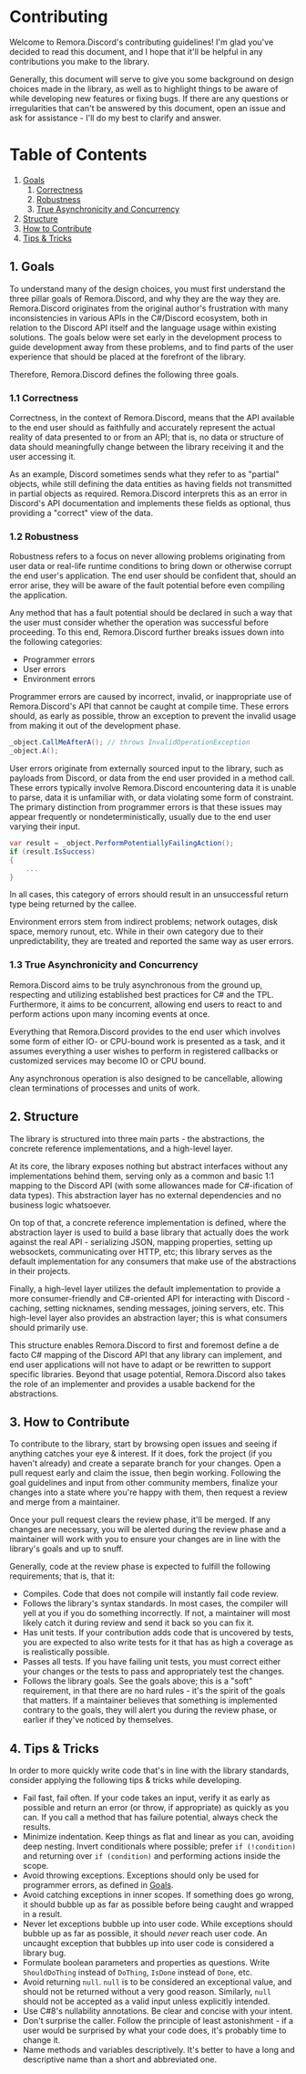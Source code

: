 Contributing
============
Welcome to Remora.Discord's contributing guidelines! I'm glad you've decided to read this document, and I hope that 
it'll be helpful in any contributions you make to the library.

Generally, this document will serve to give you some background on design choices made in the library, as well as 
to highlight things to be aware of while developing new features or fixing bugs. If there are any questions or
irregularities that can't be answered by this document, open an issue and ask for assistance - I'll do my best to 
clarify and answer.

# Table of Contents
1. [Goals](#1-goals)
    1. [Correctness](#11-correctness)
    2. [Robustness](#12-robustness)
    3. [True Asynchronicity and Concurrency](#13-true-asynchronicity-and-concurrency)
2. [Structure](#2-structure)
3. [How to Contribute](#3-how-to-contribute)
4. [Tips & Tricks](#4-tips--tricks)

## 1. Goals
To understand many of the design choices, you must first understand the three pillar goals of Remora.Discord, and why 
they are the way they are. Remora.Discord originates from the original author's frustration with many inconsistencies 
in various APIs in the  C#/Discord ecosystem, both in relation to the Discord API itself and the language usage within 
existing solutions. The goals below were set early in the development process to guide development away from these 
problems, and to find parts of the user experience that should be placed at the forefront of the library.

Therefore, Remora.Discord defines the following three goals.

### 1.1 Correctness
Correctness, in the context of Remora.Discord, means that the API available to the end user should as faithfully and
accurately represent the actual reality of data presented to or from an API; that is, no data or structure of data 
should meaningfully change between the library receiving it and the user accessing it.

As an example, Discord sometimes sends what they refer to as "partial" objects, while still defining the data entities
as having fields not transmitted in partial objects as required. Remora.Discord interprets this as an error in Discord's
API documentation and implements these fields as optional, thus providing a "correct" view of the data.

### 1.2 Robustness
Robustness refers to a focus on never allowing problems originating from user data or real-life runtime conditions to 
bring down or otherwise corrupt the end user's application. The end user should be confident that, should an error
arise, they will be aware of the fault potential before even compiling the application.

Any method that has a fault potential should be declared in such a way that the user must consider whether the operation
was successful before proceeding. To this end, Remora.Discord further breaks issues down into the following categories:

  * Programmer errors
  * User errors
  * Environment errors
  
Programmer errors are caused by incorrect, invalid, or inappropriate use of Remora.Discord's API that cannot be caught
at compile time. These errors should, as early as possible, throw an exception to prevent the invalid usage from making
it out of the development phase.

```c#
_object.CallMeAfterA(); // throws InvalidOperationException
_object.A();
```

User errors originate from externally sourced input to the library, such as payloads from Discord, or data from the end
user provided in a method call. These errors typically involve Remora.Discord encountering data it is unable to parse, 
data it is unfamiliar with, or data violating some form of constraint. The primary distinction from programmer errors
is that these issues may appear frequently or nondeterministically, usually due to the end user varying their input.

```c#
var result = _object.PerformPotentiallyFailingAction();
if (result.IsSuccess)
{
    ...
}
```

In all cases, this category of errors should result in an unsuccessful return type being returned by the callee.

Environment errors stem from indirect problems; network outages, disk space, memory runout, etc. While in their own 
category due to their unpredictability, they are treated and reported the same way as user errors.

### 1.3 True Asynchronicity and Concurrency
Remora.Discord aims to be truly asynchronous from the ground up, respecting and utilizing established best practices for
C# and the TPL. Furthermore, it aims to be concurrent, allowing end users to react to and perform actions upon many 
incoming events at once.

Everything that Remora.Discord provides to the end user which involves some form of either IO- or CPU-bound work is
presented as a task, and it assumes everything a user wishes to perform in registered callbacks or customized services
may become IO or CPU bound. 

Any asynchronous operation is also designed to be cancellable, allowing clean terminations of processes and units of 
work.

## 2. Structure
The library is structured into three main parts - the abstractions, the concrete reference implementations, and a 
high-level layer. 

At its core, the library exposes nothing but abstract interfaces without any implementations behind 
them, serving only as a common and basic 1:1 mapping to the Discord API (with some allowances made for C#-ification of 
data types). This abstraction layer has no external dependencies and no business logic whatsoever. 
 
On top of that, a concrete reference implementation is defined, where the abstraction layer is used to build a base 
library that actually does the work against the real API - serializing JSON, mapping properties, setting up websockets, 
communicating over HTTP, etc; this library serves as the default implementation for any consumers that make use of the 
abstractions in their projects.

Finally, a high-level layer utilizes the default implementation to provide a more consumer-friendly and C#-oriented API
for interacting with Discord - caching, setting nicknames, sending messages, joining servers, etc. This high-level layer
also provides an abstraction layer; this is what consumers should primarily use.

This structure enables Remora.Discord to first and foremost define a de facto C# mapping of the Discord API that any 
library can implement, and end user applications will not have to adapt or be rewritten to support specific libraries.
Beyond that usage potential, Remora.Discord also takes the role of an implementer and provides a usable backend for the
abstractions.

## 3. How to Contribute
To contribute to the library, start by browsing open issues and seeing if anything catches your eye & interest. If it 
does, fork the project (if you haven't already) and create a separate branch for your changes. Open a pull request early
and claim the issue, then begin working. Following the goal guidelines and input from other community members, finalize 
your changes into a state where you're happy with them, then request a review and merge from a maintainer.

Once your pull request clears the review phase, it'll be merged. If any changes are necessary, you will be alerted 
during the review phase and a maintainer will work with you to ensure your changes are in line with the library's goals
and up to snuff.

Generally, code at the review phase is expected to fulfill the following requirements; that is, that it: 

  * Compiles. Code that does not compile will instantly fail code review.
  * Follows the library's syntax standards. In most cases, the compiler will yell at you if you do something 
    incorrectly. If not, a maintainer will most likely catch it during review and send it back so you can fix it.
  * Has unit tests. If your contribution adds code that is uncovered by tests, you are expected to also write tests for
    it that has as high a coverage as is realistically possible.
  * Passes all tests. If you have failing unit tests, you must correct either your changes or the tests to pass and 
    appropriately test the changes.
  * Follows the library goals. See the goals above; this is a "soft" requirement, in that there are no hard rules - it's 
    the spirit of the goals that matters. If a maintainer believes that something is implemented contrary to the goals,
    they will alert you during the review phase, or earlier if they've noticed by themselves.

## 4. Tips & Tricks
In order to more quickly write code that's in line with the library standards, consider applying the following tips & 
tricks while developing.

  * Fail fast, fail often. If your code takes an input, verify it as early as possible and return an error (or throw, if
    appropriate) as quickly as you can. If you call a method that has failure potential, always check the results.
  * Minimize indentation. Keep things as flat and linear as you can, avoiding deep nesting. Invert conditionals where 
    possible; prefer `if (!condition)` and returning over `if (condition)` and performing actions inside the scope.
  * Avoid throwing exceptions. Exceptions should only be used for programmer errors, as defined in [Goals](#1-goals).
  * Avoid catching exceptions in inner scopes. If something does go wrong, it should bubble up as far as possible before
    being caught and wrapped in a result.
  * Never let exceptions bubble up into user code. While exceptions should bubble up as far as possible, it should 
    *never* reach user code. An uncaught exception that bubbles up into user code is considered a library bug.
  * Formulate boolean parameters and properties as questions. Write `ShouldDoThing` instead of `DoThing`, `IsDone` 
    instead of `Done`, etc.
  * Avoid returning `null`. `null` is to be considered an exceptional value, and should not be returned without a very
    good reason. Similarly, `null` should not be accepted as a valid input unless explicitly intended.
  * Use C#8's nullability annotations. Be clear and concise with your intent.
  * Don't surprise the caller. Follow the principle of least astonishment - if a user would be surprised by what your 
    code does, it's probably time to change it.
  * Name methods and variables descriptively. It's better to have a long and descriptive name than a short and 
    abbreviated one.
